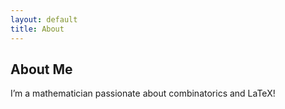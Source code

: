 ```yaml
---
layout: default
title: About
---
```

## About Me
I’m a mathematician passionate about combinatorics and LaTeX!
